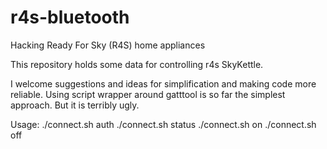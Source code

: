 # r4s-bluetooth
Hacking Ready For Sky (R4S) home appliances

This repository holds some data for controlling r4s SkyKettle. 

I welcome suggestions and ideas for simplification and making code more reliable.
Using script wrapper around gatttool is so far the simplest approach. But it is terribly ugly.

Usage: 
   ./connect.sh auth
   ./connect.sh status
   ./connect.sh on
   ./connect.sh off
   
   
   

